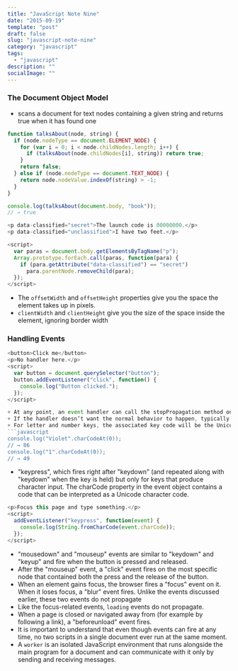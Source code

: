 ```yaml
---
title: "JavaScript Note Nine"
date: "2015-09-19"
template: "post"
draft: false
slug: "javascript-note-nine"
category: "javascript"
tags:
  - "javascript"
description: ""
socialImage: ""
---
```


### The Document Object Model

- scans a document for text nodes containing a given string and returns true when it has found one

```javascript
function talksAbout(node, string) {
  if (node.nodeType == document.ELEMENT_NODE) {
    for (var i = 0; i < node.childNodes.length; i++) {
      if (talksAbout(node.childNodes[i], string)) return true;
    }
    return false;
  } else if (node.nodeType == document.TEXT_NODE) {
    return node.nodeValue.indexOf(string) > -1;
  }
}

console.log(talksAbout(document.body, "book"));
// → true
```

```javascript
<p data-classified="secret">The launch code is 00000000.</p>
<p data-classified="unclassified">I have two feet.</p>

<script>
  var paras = document.body.getElementsByTagName("p");
  Array.prototype.forEach.call(paras, function(para) {
    if (para.getAttribute("data-classified") == "secret")
      para.parentNode.removeChild(para);
  });
</script>
```

- The `offsetWidth` and `offsetHeight` properties give you the space the element takes up in pixels.
- `clientWidth` and `clientHeight` give you the size of the space inside the element, ignoring border width

### Handling Events

````javascript
<button>Click me</button>
<p>No handler here.</p>
<script>
  var button = document.querySelector("button");
  button.addEventListener("click", function() {
    console.log("Button clicked.");
  });
</script>

+ At any point, an event handler can call the stopPropagation method on the event object to prevent handlers “further up” from receiving the event.
+ If the handler doesn’t want the normal behavior to happen, typically because it has already taken care of handling the event, it can call the preventDefault method on the event object.
+ For letter and number keys, the associated key code will be the Unicode character code associated with the (uppercase) letter or number printed on the key. The charCodeAt method on strings gives us a way to find this code.
```javascript
console.log("Violet".charCodeAt(0));
// → 86
console.log("1".charCodeAt(0));
// → 49
````

- "keypress", which fires right after "keydown" (and repeated along with "keydown" when the key is held) but only for keys that produce character input. The charCode property in the event object contains a code that can be interpreted as a Unicode character code.

```javascript
<p>Focus this page and type something.</p>
<script>
  addEventListener("keypress", function(event) {
    console.log(String.fromCharCode(event.charCode));
  });
</script>
```

- "mousedown" and "mouseup" events are similar to "keydown" and "keyup" and fire when the button is pressed and released.
- After the "mouseup" event, a "click" event fires on the most specific node that contained both the press and the release of the button.
- When an element gains focus, the browser fires a "focus" event on it. When it loses focus, a "blur" event fires. Unlike the events discussed earlier, these two events do not propagate
- Like the focus-related events, `loading` events do not propagate.
- When a page is closed or navigated away from (for example by following a link), a "beforeunload" event fires.
- It is important to understand that even though events can fire at any time, no two scripts in a single document ever run at the same moment.
- A `worker` is an isolated JavaScript environment that runs alongside the main program for a document and can communicate with it only by sending and receiving messages.
